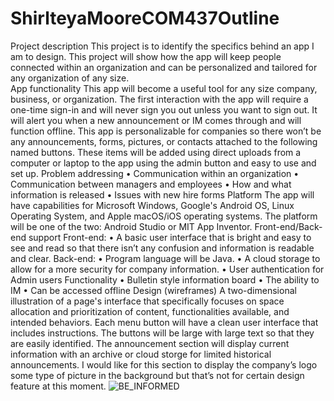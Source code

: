 # ShirlteyaMooreCOM437Outline

Project description
	This project is to identify the specifics behind an app I am to design.  This project will show how the app will keep people connected within an organization and can be personalized and tailored for any organization of any size.  
App functionality
	This app will become a useful tool for any size company, business, or organization.  The first interaction with the app will require a one-time sign-in and will never sign you out unless you want to sign out.  It will alert you when a new announcement or IM comes through and will function offline.  This app is personalizable for companies so there won’t be any announcements, forms, pictures, or contacts attached to the following named buttons. These items will be added using direct uploads from a computer or laptop to the app using the admin button and easy to use and set up.
Problem addressing
•	Communication within an organization 
•	Communication between managers and employees
•	How and what information is released
•	Issues with new hire forms
Platform
	The app will have capabilities for Microsoft Windows, Google's Android OS, Linux Operating System, and Apple macOS/iOS operating systems. The platform will be one of the two: Android Studio or MIT App Inventor.
Front-end/Back-end support
Front-end:
•	A basic user interface that is bright and easy to see and read so that there isn’t any confusion and information is readable and clear.
Back-end: 
•	Program language will be Java. 
•	A cloud storage to allow for a more security for company information. 
•	User authentication for Admin users
Functionality
•	Bulletin style information board
•	The ability to IM
•	Can be accessed offline
Design (wireframes)
A two-dimensional illustration of a page's interface that specifically focuses on space allocation and prioritization of content, functionalities available, and intended behaviors. Each menu button will have a clean user interface that includes instructions.  The buttons will be large with large text so that they are easily identified.  The announcement section will display current information with an archive or cloud storge for limited historical announcements.  I would like for this section to display the company’s logo some type of picture in the background but that’s not for certain design feature at this moment.
![BE_INFORMED](https://user-images.githubusercontent.com/105384865/175845843-3c112f7d-bf2f-44b1-8785-674655cf2804.png)
